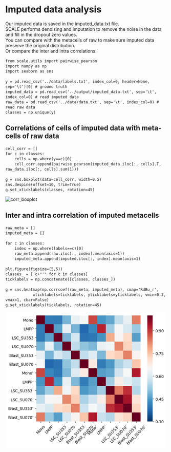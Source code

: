 # Imputed data analysis

Our imputed data is saved in the imputed_data.txt file.  
SCALE performs denoising and imputation to remove the noise in the data and fill in the dropout zero values.  
You can compare with the metacells of raw to make sure imputed data preserve the original distribution.  
Or compare the inter and intra correlations.    

    from scale.utils import pairwise_pearson
    import numpy as np
    import seaborn as sns
    
    y = pd.read_csv('../data/labels.txt', index_col=0, header=None, sep='\t')[0] # ground truth
    imputed_data = pd.read_csv('../output/imputed_data.txt', sep='\t', index_col=0) # read imputed data
    raw_data = pd.read_csv('../data/data.txt', sep='\t', index_col=0) # read raw data
    classes = np.unique(y)

## Correlations of cells of imputed data with meta-cells of raw data

    cell_corr = []
    for c in classes:
        cells = np.where(y==c)[0]
        cell_corr.append(pairwise_pearson(imputed_data.iloc[:, cells].T, raw_data.iloc[:, cells].sum(1)))
    
    g = sns.boxplot(data=cell_corr, width=0.5)
    sns.despine(offset=10, trim=True)
    g.set_xticklabels(classes, rotation=45)
    
![corr_boxplot](png/correlation_with_metacell.png)

## Inter and intra correlation of imputed metacells

    raw_meta = []
    imputed_meta = []

    for c in classes:
        index = np.where(labels==c)[0]
        raw_meta.append(raw.iloc[:, index].mean(axis=1))
        imputed_meta.append(imputed.iloc[:, index].mean(axis=1)
       
    plt.figure(figsize=(5,5))
    classes_ = [ c+"'" for c in classes]
    ticklabels = np.concatenate([classes, classes_])
    
    g = sns.heatmap(np.corrcoef(raw_meta, imputed_meta), cmap='RdBu_r', 
                xticklabels=ticklabels, yticklabels=yticklabels, vmin=0.3, vmax=1, cbar=False)
    g.set_xticklabels(ticklabels, rotation=45)
    
![corr_heatmap](png/inter_intra_correlation_of_metacell.png)
